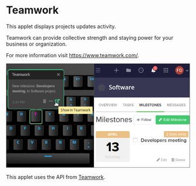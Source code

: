 # Teamwork

This applet displays projects updates activity.

Teamwork can provide collective strength and staying power for your business or organization.

For more information visit <https://www.teamwork.com/>.

![Teamwork on a Das Keyboard Q](assets/image.png "Teamwork applet")

This applet uses the API from [Teamwork](https://developer.teamwork.com/projects/introduction/welcome-to-the-teamwork-projects-api).
